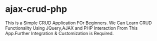 # ajax-crud-php
This is a Simple CRUD Application FOr Beginners. We Can Learn CRUD Functionality Using JQuery,AJAX and PHP Interaction From This App.Further Integration & Customization is Required.
